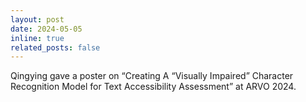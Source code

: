 ```yaml
---
layout: post
date: 2024-05-05 
inline: true
related_posts: false
---
```


Qingying gave a poster on “Creating A “Visually Impaired” Character Recognition Model for Text Accessibility Assessment” at ARVO 2024.
